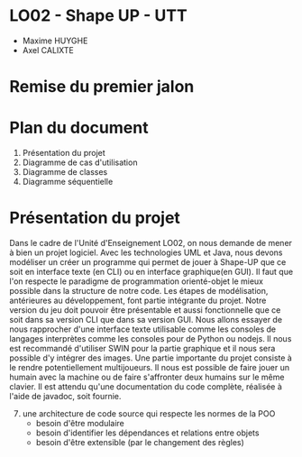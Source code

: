 # LO02 - Shape UP - UTT
* Maxime HUYGHE
* Axel CALIXTE

# Remise du premier jalon

# Plan du document

1. Présentation du projet
2. Diagramme de cas d'utilisation
3. Diagramme de classes
4. Diagramme séquentielle

# Présentation du projet

Dans le cadre de l'Unité d'Enseignement LO02, on nous demande de mener à bien un projet logiciel. Avec les technologies UML et Java, nous devons modéliser un créer un programme qui permet de jouer à Shape-UP que ce soit en interface texte (en CLI) ou en interface graphique(en GUI). Il faut que l'on respecte le paradigme de programmation orienté-objet le mieux possible dans la structure de notre code. Les étapes de modélisation, antérieures au développement, font partie intégrante du projet.
Notre version du jeu doit pouvoir être présentable et aussi fonctionnelle que ce soit dans sa version CLI que dans sa version GUI. 
Nous allons essayer de nous rapprocher d'une interface texte utilisable comme les consoles de langages interprètes comme les consoles pour de Python ou nodejs.
Il nous est recommandé d'utiliser SWIN pour la partie graphique et il nous sera possible d'y intégrer des images.
Une partie importante du projet consiste à le rendre potentiellement multijoueurs. Il nous est possible de faire jouer un humain avec la machine ou de faire s'affronter deux humains sur le même clavier.
Il est attendu qu'une documentation du code complète, réalisée à l'aide de javadoc, soit fournie.


7. une architecture de code source qui respecte les normes de la POO
	* besoin d'être modulaire
	* besoin d'identifier les dépendances et relations entre objets
	* besoin d'être extensible (par le changement des règles)
